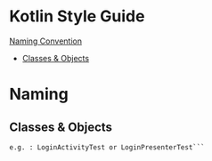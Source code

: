 # Kotlin Style Guide

[Naming Convention](#naming)
+ [Classes & Objects](#classes-objects)


# Naming
## Classes & Objects
```Test classes are named starting with the class name of the class they are testing and ended by with Test.
e.g. : LoginActivityTest or LoginPresenterTest```
